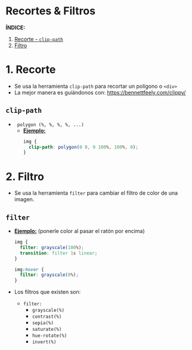 # Recortes & Filtros

**ÍNDICE:**

1. [Recorte - `clip-path`](#id1)
2. [Filtro](#id2)

# 1. Recorte <a name='id1'></a>

- Se usa la herramienta `clip-path` para recortar un polígono o `<div>`
- La mejor manera es guiándonos con: https://bennettfeely.com/clippy/

## `clip-path`

- ` polygon (%, %, %, %, ...)`
  - <u>**Ejemplo:**</u>
    ```css
    img {
      clip-path: polygon(0 0, 0 100%, 100%, 0);
    }
    ```

# 2. Filtro <a name='id2'></a>

- Se usa la herramienta `filter` para cambiar el filtro de color de una imagen.

## `filter`

- <u>**Ejemplo:**</u> (ponerle color al pasar el ratón por encima)

  ```css
  img {
    filter: grayscale(100%);
    transition: filter 1s linear;
  }

  img:hover {
    filter: grayscale(0%);
  }
  ```

- Los filtros que existen son:
  - `filter:`
    - `grayscale(%)`
    - `contrast(%)`
    - `sepia(%)`
    - `saturate(%)`
    - `hue-rotate(%)`
    - `invert(%)`
